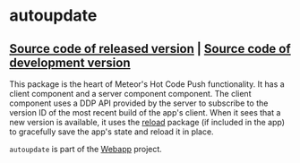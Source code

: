 # autoupdate
[Source code of released version](https://github.com/meteor/meteor/tree/master/packages/autoupdate) | [Source code of development version](https://github.com/meteor/meteor/tree/master/packages/autoupdate)
---

This package is the heart of Meteor's Hot Code Push functionality. It has a
client component and a server component component. The client component uses a
DDP API provided by the server to subscribe to the version ID of the most recent
build of the app's client. When it sees that a new version is available, it uses
the [reload](https://atmospherejs.com/meteor/reload) package (if included in the
app) to gracefully save the app's state and reload it in place.

`autoupdate` is part of the [Webapp](https://www.meteor.com/webapp)
project.
